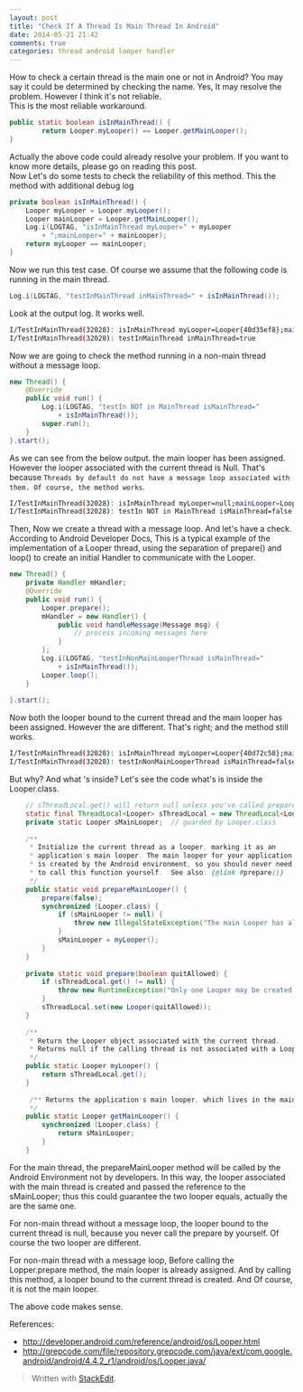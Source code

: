 ```yaml
---
layout: post
title: "Check If A Thread Is Main Thread In Android"
date: 2014-05-21 21:42
comments: true
categories: thread android looper handler 
---
```

How to check a certain thread is the main one or not in Android? You may say it could be determined by checking the name. Yes, It may resolve the problem. However I think it's not reliable.   
This is the most reliable workaround. 
```java
public static boolean isInMainThread() {
	    return Looper.myLooper() == Looper.getMainLooper();
}
```
Actually the above code could already resolve your problem. If you want to know more details, please go on reading this post.  
Now Let's do some tests to check the reliability of this method. 
This the method with additional debug log
```java
private boolean isInMainThread() {
    Looper myLooper = Looper.myLooper();
	Looper mainLooper = Looper.getMainLooper();
	Log.i(LOGTAG, "isInMainThread myLooper=" + myLooper 
	    + ";mainLooper=" + mainLooper);
	return myLooper == mainLooper;
}
```	
Now we run this test case. Of course we assume that the following code is running in the main thread.
```java
Log.i(LOGTAG, "testInMainThread inMainThread=" + isInMainThread());
```
Look at the output log. It works well.
```bash
I/TestInMainThread(32028): isInMainThread myLooper=Looper{40d35ef8};mainLooper=Looper{40d35ef8}
I/TestInMainThread(32028): testInMainThread inMainThread=true
```
Now we are going to check the method running in a non-main thread without a message loop. 
```java
new Thread() {
    @Override
    public void run() {
		Log.i(LOGTAG, "testIn NOT in MainThread isMainThread="
		    + isInMainThread());
		super.run();
	}
}.start();
```
As we can see from the below output. the main looper has been assigned. However the looper associated with the current thread is Null. That's because `Threads by default do not have a message loop associated with them. Of course, the method works`.
```bash
I/TestInMainThread(32028): isInMainThread myLooper=null;mainLooper=Looper{40d35ef8}
I/TestInMainThread(32028): testIn NOT in MainThread isMainThread=false
```
Then, Now we create a thread with a message loop. And let's have a check. According to Android Developer Docs, This is a typical example of the implementation of a Looper thread, using the separation of prepare() and loop() to create an initial Handler to communicate with the Looper.
```java
new Thread() {
	private Handler mHandler;
	@Override
	public void run() {
	    Looper.prepare();
	    mHandler = new Handler() {
            public void handleMessage(Message msg) {
		        // process incoming messages here
		    }
	    };
	    Log.i(LOGTAG, "testInNonMainLooperThread isMainThread=" 
            + isInMainThread());
		Looper.loop();
	}
		
}.start();
```
Now both the looper bound to the current thread and the main looper has been assigned. However the are different. That's right; and the method still works.
```bash
I/TestInMainThread(32028): isInMainThread myLooper=Looper{40d72c58};mainLooper=Looper{40d35ef8}
I/TestInMainThread(32028): testInNonMainLooperThread isMainThread=false
```
But why? And what 's inside?
Let's see the code what's is inside the  Looper.class.
```java
    // sThreadLocal.get() will return null unless you've called prepare().
    static final ThreadLocal<Looper> sThreadLocal = new ThreadLocal<Looper>();
    private static Looper sMainLooper;  // guarded by Looper.class
    
    /**
     * Initialize the current thread as a looper, marking it as an
     * application's main looper. The main looper for your application
     * is created by the Android environment, so you should never need
     * to call this function yourself.  See also: {@link #prepare()}
     */
    public static void prepareMainLooper() {
        prepare(false);
        synchronized (Looper.class) {
            if (sMainLooper != null) {
                throw new IllegalStateException("The main Looper has already been prepared.");
            }
            sMainLooper = myLooper();
        }
    }
    
    private static void prepare(boolean quitAllowed) {
        if (sThreadLocal.get() != null) {
            throw new RuntimeException("Only one Looper may be created per thread");
        }
        sThreadLocal.set(new Looper(quitAllowed));
    }
    
    /**
     * Return the Looper object associated with the current thread.  
     * Returns null if the calling thread is not associated with a Looper.
     */
    public static Looper myLooper() {
        return sThreadLocal.get();
    }
    
     /** Returns the application's main looper, which lives in the main thread of the application.
     */
    public static Looper getMainLooper() {
        synchronized (Looper.class) {
            return sMainLooper;
        }
    }
```
For the main thread, the prepareMainLooper method will be called by the Android Environment not by developers. In this way, the looper associated with the main thread is created and passed the reference to the sMainLooper; thus this could guarantee the two looper equals, actually the are the same one. 

For non-main thread without a message loop, the looper bound to the current thread is null, because you never call the prepare by yourself. Of course the two looper are different.

For non-main thread with a message loop, Before calling the Lopper.prepare method, the main looper is already assigned. And by calling this method, a looper bound to the current thread is created. And Of course, it is not the main looper.

The above code makes sense.

References:

   * http://developer.android.com/reference/android/os/Looper.html
   * http://grepcode.com/file/repository.grepcode.com/java/ext/com.google.android/android/4.4.2_r1/android/os/Looper.java/


> Written with [StackEdit](https://stackedit.io/).
